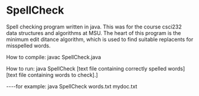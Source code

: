 # SpellCheck
Spell checking program written in java. This was for the course csci232 data structures and algorithms at MSU.
The heart of this program is the minimum edit ditance algorithm, which is used to find suitable replacents for misspelled words.

How to compile: javac SpellCheck.java

How to run: java SpellCheck [text file containing correctly spelled words] [text file containing words to check].]

----for example: java SpellCheck words.txt mydoc.txt
